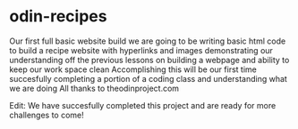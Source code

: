 # odin-recipes
Our first full basic website build
we are going to be writing basic html code to build a recipe website with hyperlinks and images
demonstrating our understanding off the previous lessons on building a webpage and ability to keep our work space clean
Accomplishing this will be our first time succesfully completing a portion of a coding class and understanding what we are doing
All thanks to theodinproject.com

Edit: We have succesfully completed this project and are ready for more challenges to come!